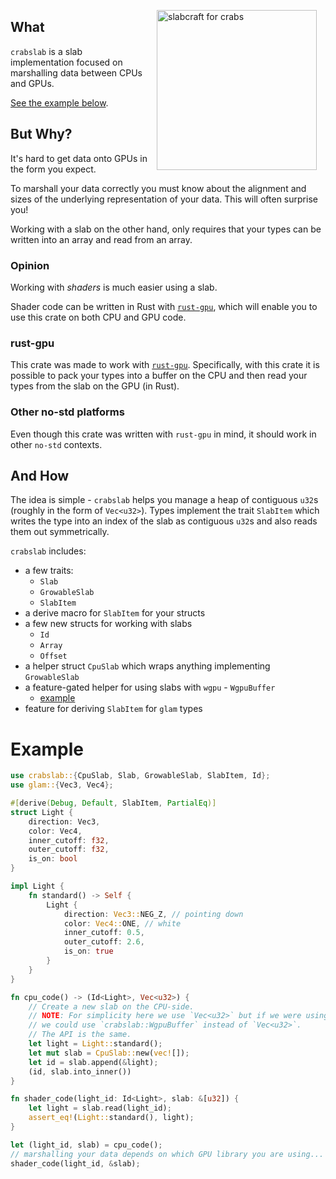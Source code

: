 <div style="float: right; padding: 1em;">
    <img src="https://github.com/schell/crabslab/blob/main/crates/crabslab/crabslab.png?raw=true" alt="slabcraft for crabs" width="256" />
</div>

## What

`crabslab` is a slab implementation focused on marshalling data between CPUs and GPUs.

[See the example below](#example).

## But Why?
It's hard to get data onto GPUs in the form you expect.

To marshall your data correctly you must know about the alignment and sizes of the underlying representation of your data.
This will often surprise you!

Working with a slab on the other hand, only requires that your types can be written into an array and read from an array.

### Opinion
Working with _shaders_ is much easier using a slab.

Shader code can be written in Rust with [`rust-gpu`](https://github.com/EmbarkStudios/rust-gpu),
which will enable you to use this crate on both CPU and GPU code.

### rust-gpu
This crate was made to work with [`rust-gpu`](https://github.com/EmbarkStudios/rust-gpu/).
Specifically, with this crate it is possible to pack your types into a buffer on the CPU
and then read your types from the slab on the GPU (in Rust).

### Other no-std platforms
Even though this crate was written with `rust-gpu` in mind, it should work in other `no-std`
contexts.

## And How
The idea is simple - `crabslab` helps you manage a heap of contiguous `u32`s (roughly in the form of `Vec<u32>`). 
Types implement the trait `SlabItem` which writes the type into an index of the slab as contiguous `u32`s and also 
reads them out symmetrically. 

`crabslab` includes:
* a few traits:
  - `Slab`
  - `GrowableSlab`
  - `SlabItem`
* a derive macro for `SlabItem` for your structs
* a few new structs for working with slabs
  - `Id`
  - `Array`
  - `Offset`
* a helper struct `CpuSlab` which wraps anything implementing `GrowableSlab`
* a feature-gated helper for using slabs with `wgpu` - `WgpuBuffer`
  - [example](https://github.com/schell/crabslab/blob/main/crates/crabslab/src/wgpu_slab.rs#L356)
* feature for deriving `SlabItem` for `glam` types

# Example
```rust
use crabslab::{CpuSlab, Slab, GrowableSlab, SlabItem, Id};
use glam::{Vec3, Vec4};

#[derive(Debug, Default, SlabItem, PartialEq)]
struct Light {
    direction: Vec3,
    color: Vec4,
    inner_cutoff: f32,
    outer_cutoff: f32,
    is_on: bool
}

impl Light {
    fn standard() -> Self {
        Light {
            direction: Vec3::NEG_Z, // pointing down
            color: Vec4::ONE, // white
            inner_cutoff: 0.5,
            outer_cutoff: 2.6,
            is_on: true
        }
    }
}

fn cpu_code() -> (Id<Light>, Vec<u32>) {
    // Create a new slab on the CPU-side.
    // NOTE: For simplicity here we use `Vec<u32>` but if we were using `wgpu`
    // we could use `crabslab::WgpuBuffer` instead of `Vec<u32>`.
    // The API is the same.
    let light = Light::standard();
    let mut slab = CpuSlab::new(vec![]);
    let id = slab.append(&light);
    (id, slab.into_inner())
}

fn shader_code(light_id: Id<Light>, slab: &[u32]) {
    let light = slab.read(light_id);
    assert_eq!(Light::standard(), light);
}

let (light_id, slab) = cpu_code();
// marshalling your data depends on which GPU library you are using...
shader_code(light_id, &slab);
```
